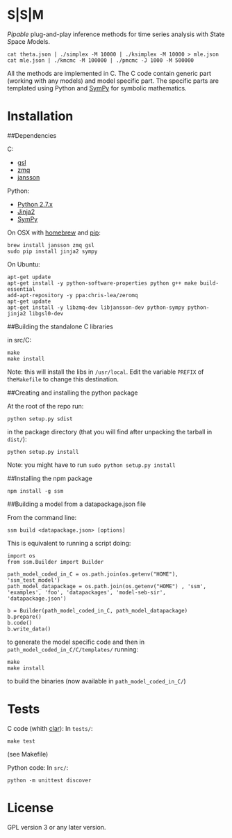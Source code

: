 S|S|M
=====

_Pipable_ plug-and-play inference methods for time series analysis
with *S*tate *S*pace *M*odels.

    cat theta.json | ./simplex -M 10000 | ./ksimplex -M 10000 > mle.json
    cat mle.json | ./kmcmc -M 100000 | ./pmcmc -J 1000 -M 500000

All the methods are implemented in C. The C code contain generic part
(working with any models) and model specific part.  The specific parts
are templated using Python and [SymPy](http://sympy.org/) for symbolic
mathematics.

Installation
============

##Dependencies

C:
- [gsl](http://www.gnu.org/software/gsl/)
- [zmq](http://www.zeromq.org/)
- [jansson](http://www.digip.org/jansson/)

Python:
- [Python 2.7.x](www.python.org/)
- [Jinja2](http://jinja.pocoo.org/docs/)
- [SymPy](http://sympy.org/)

On OSX with [homebrew](http://mxcl.github.io/homebrew/) and [pip](https://pypi.python.org/pypi/pip):

    brew install jansson zmq gsl
    sudo pip install jinja2 sympy

On Ubuntu:

    apt-get update
    apt-get install -y python-software-properties python g++ make build-essential
    add-apt-repository -y ppa:chris-lea/zeromq
    apt-get update
    apt-get install -y libzmq-dev libjansson-dev python-sympy python-jinja2 libgsl0-dev
 

##Building the standalone C libraries

in src/C:

    make
    make install

Note: this will install the libs in ```/usr/local```. Edit the variable
```PREFIX``` of the```Makefile``` to change this destination.

##Creating and installing the python package

At the root of the repo run:

    python setup.py sdist
    
in the package directory (that you will find after unpacking the tarball in ```dist/```):

    python setup.py install

Note: you might have to run ```sudo python setup.py install```

##Installing the npm package

    npm install -g ssm


##Building a model from a datapackage.json file

From the command line:

    ssm build <datapackage.json> [options]


This is equivalent to running a script doing:

    import os
    from ssm.Builder import Builder

    path_model_coded_in_C = os.path.join(os.getenv("HOME"), 'ssm_test_model')
    path_model_datapackage = os.path.join(os.getenv("HOME") , 'ssm', 'examples', 'foo', 'datapackages', 'model-seb-sir', 'datapackage.json')

    b = Builder(path_model_coded_in_C, path_model_datapackage)
    b.prepare()
    b.code()
    b.write_data()

to generate the model specific code and then in ```path_model_coded_in_C/C/templates/``` running:

    make
    make install
    
to build the binaries (now available in ```path_model_coded_in_C/```)


Tests
=====

C code (whith [clar](https://github.com/vmg/clar)):
In ```tests/```:

    make test

(see Makefile)

Python code:
In ```src/```:

    python -m unittest discover



License
=======

GPL version 3 or any later version.
